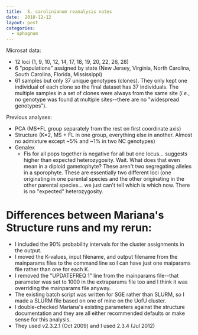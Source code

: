```yaml
---
title:  S. carolinianum reanalysis notes
date:  2018-12-12
layout: post
categories:
  - sphagnum
---
```


Microsat data:
  * 12 loci (1, 9, 10, 12, 14, 17, 18, 19, 20, 22, 26, 28)
  * 6 "populations" assigned by state (New Jersey, Virginia, North Carolina, South Carolina, Florida, Mississippi)
  * 61 samples but only 37 unique genotypes (clones). They only kept one individual of each clone so the final dataset has 37 individuals. The multiple samples in a set of clones were always from the same site (_i.e._, no genotype was found at multiple sites--there are no "widespread genotypes").

Previous analyses:
* PCA (MS+FL group separately from the rest on first coordinate axis)
* Structure (K=2, MS + FL in one group, everything else in another. Almost no admixture except ~5% and ~1% in two NC genotypes)
* Genalex
  - Fis for all pops together is negative for all but one locus... suggests higher than expected heterozygosity.  Wait. What does that even mean in a diploid gametophyte? These aren't two segregating alleles in a sporophyte. These are essentially two different loci (one originating in one parental species and the other originating in the other parental species... we just can't tell which is which now. There is no "expected" heterozygosity.

# Differences between Mariana's Structure runs and my rerun:
  * I included the 90% probability intervals for the cluster assignments in the output.
  * I moved the K-values, input filename, and output filename from the mainparams files to the command line so I can have just one maiparams file rather than one for each K.
  * I removed the "UPDATEFREQ 1" line from the mainparams file--that parameter was set to 1000 in the extraparams file too and I think it was overriding the mainparams file anyway.
  * The existing batch script was written for SGE rather than SLURM, so I made a SLURM file based on one of mine on the UofU cluster.
  * I double-checked Mariana's existing parameters against the structure documentation and they are all either recommended defaults or make sense for this analysis.
  * They used v2.3.2.1 (Oct 2009) and I used 2.3.4 (Jul 2012)
